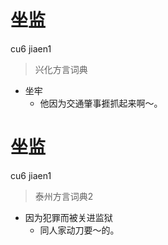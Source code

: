 # 坐监
cu6 jiaen1
> 兴化方言词典
- 坐牢
  - 他因为交通肇事捱抓起来啊～。


# 坐监
cu6 jiaen1
> 泰州方言词典2
- 因为犯罪而被关进监狱
  - 同人家动刀要～的。